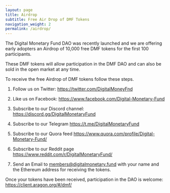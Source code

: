```yaml
---
layout: page
title: Airdrop
subtitle: Free Air Drop of DMF Tokens
navigation_weight: 2
permalink: /airdrop/
---
```

                 
The Digital Monetary Fund DAO was recently launched and we are offering early adopters an Airdrop of 10,000 free DMF tokens for the first 100 participants.

These DMF tokens will allow participation in the DMF DAO and can also be sold in the open market at any time.

To receive the free Airdrop of DMF tokens follow these steps.

1) Follow us on Twitter: <a href="https://twitter.com/DigitalMoneyFnd" target="_blank">https://twitter.com/DigitalMoneyFnd</a>

2) Like us on Facebook: <a href="https://www.facebook.com/Digital-Monetary-Fund-111060390635996" target="_blank">https://www.facebook.com/Digital-Monetary-Fund</a>

3) Subscribe to our Discord channel: <a href="https://discord.gg/68QCmgFhgH" target="_blank">https://discord.gg/DigitalMonetaryFund</a>

4) Subscribe to our Telegram <a href="https://t.me/DigitalMonetaryFund" target="_blank">https://t.me/DigitalMonetaryFund</a>

5) Subscribe to our Quora feed <a href="https://www.quora.com/profile/Digital-Monetary-Fund/" target="_blank">https://www.quora.com/profile/Digital-Monetary-Fund/</a>

6) Subscribe to our Reddit page <a href="https://www.reddit.com/r/DigitalMonetaryFund/" target="_blank">https://www.reddit.com/r/DigitalMonetaryFund/</a>

7) Send an Email to <a href="mailto:members@digitalmonetary.fund">members@digitalmonetary.fund</a> with your name and the Ethereum address for receiving the tokens.

Once your tokens have been received, participation in the DAO is welcome: <a href="https://client.aragon.org/#/dmf/" target="_blank">https://client.aragon.org/#/dmf/</a>

<script id="mcjs">!function(c,h,i,m,p){m=c.createElement(h),p=c.getElementsByTagName(h)[0],m.async=1,m.src=i,p.parentNode.insertBefore(m,p)}(document,"script","https://chimpstatic.com/mcjs-connected/js/users/68f22e6a1901737836bed666f/42c133df662714c2a8f8f5740.js");</script>

